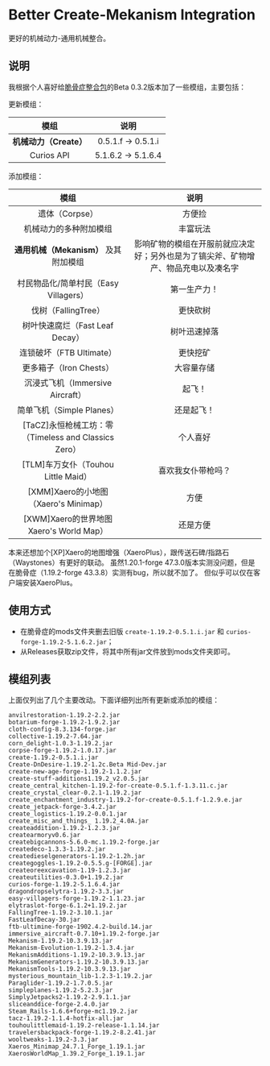 # Better Create-Mekanism Integration

更好的机械动力-通用机械整合。

## 说明

我根据个人喜好给[脆骨症整合包](https://github.com/Go-Camping/No-Flesh-Within-Chest)的Beta 0.3.2版本加了一些模组，主要包括：

更新模组：

| 模组 | 说明 |
| :---: | :---: |
| **机械动力（Create）** | 0.5.1.f -> 0.5.1.i |
| Curios API | 5.1.6.2 -> 5.1.6.4 |

添加模组：

| 模组 | 说明 |
| :---: | :---: |
| 遗体（Corpse） | 方便捡 |
| 机械动力的多种附加模组 | 丰富玩法 |
| **通用机械（Mekanism）** 及其附加模组 | 影响矿物的模组在开服前就应决定好；另外也是为了镐尖斧、矿物增产、物品充电以及凑名字 |
| 村民物品化/简单村民（Easy Villagers） | 第一生产力！ |
| 伐树（FallingTree） | 更快砍树 |
| 树叶快速腐烂（Fast Leaf Decay） | 树叶迅速掉落 |
| 连锁破坏（FTB Ultimate） | 更快挖矿 |
| 更多箱子（Iron Chests） | 大容量存储 |
| 沉浸式飞机（Immersive Aircraft） | 起飞！ |
| 简单飞机（Simple Planes） | 还是起飞！ |
| [TaCZ]永恒枪械工坊：零（Timeless and Classics Zero） | 个人喜好 |
| [TLM]车万女仆（Touhou Little Maid） | 喜欢我女仆带枪吗？ |
| [XMM]Xaero的小地图（Xaero's Minimap） | 方便 |
| [XWM]Xaero的世界地图Xaero's World Map） | 还是方便 |

本来还想加个[XP]Xaero的地图增强（XaeroPlus），跟传送石碑/指路石（Waystones）有更好的联动。
虽然1.20.1-forge 47.3.0版本实测没问题，但是在脆骨症（1.19.2-forge 43.3.8）实测有bug，所以就不加了。
但似乎可以仅在客户端安装XaeroPlus。

## 使用方式

* 在脆骨症的mods文件夹删去旧版 `create-1.19.2-0.5.1.i.jar` 和 `curios-forge-1.19.2-5.1.6.2.jar`；
* 从Releases获取zip文件，将其中所有jar文件放到mods文件夹即可。

## 模组列表

上面仅列出了几个主要改动。下面详细列出所有更新或添加的模组：

```plaintext
anvilrestoration-1.19.2-2.2.jar
botarium-forge-1.19.2-1.9.2.jar
cloth-config-8.3.134-forge.jar
collective-1.19.2-7.64.jar
corn_delight-1.0.3-1.19.2.jar
corpse-forge-1.19.2-1.0.17.jar
create-1.19.2-0.5.1.i.jar
Create-DnDesire-1.19.2-1.2c.Beta Mid-Dev.jar
create-new-age-forge-1.19.2-1.1.2.jar
create-stuff-additions1.19.2_v2.0.5.jar
create_central_kitchen-1.19.2-for-create-0.5.1.f-1.3.11.c.jar
create_crystal_clear-0.2.1-1.19.2.jar
create_enchantment_industry-1.19.2-for-create-0.5.1.f-1.2.9.e.jar
create_jetpack-forge-3.4.2.jar
create_logistics-1.19.2-0.0.1.jar
create_misc_and_things_ 1.19.2_4.0A.jar
createaddition-1.19.2-1.2.3.jar
createarmoryv0.6.jar
createbigcannons-5.6.0-mc.1.19.2-forge.jar
createdeco-1.3.3-1.19.2.jar
createdieselgenerators-1.19.2-1.2h.jar
creategoggles-1.19.2-0.5.5.g-[FORGE].jar
createoreexcavation-1.19-1.2.3.jar
createutilities-0.3.0+1.19.2.jar
curios-forge-1.19.2-5.1.6.4.jar
dragondropselytra-1.19.2-3.3.jar
easy-villagers-forge-1.19.2-1.1.23.jar
elytraslot-forge-6.1.2+1.19.2.jar
FallingTree-1.19.2-3.10.1.jar
FastLeafDecay-30.jar
ftb-ultimine-forge-1902.4.2-build.14.jar
immersive_aircraft-0.7.10+1.19.2-forge.jar
Mekanism-1.19.2-10.3.9.13.jar
Mekanism-Evolution-1.19.2-1.3.4.jar
MekanismAdditions-1.19.2-10.3.9.13.jar
MekanismGenerators-1.19.2-10.3.9.13.jar
MekanismTools-1.19.2-10.3.9.13.jar
mysterious_mountain_lib-1.2.3-1.19.2.jar
Paraglider-1.19.2-1.7.0.5.jar
simpleplanes-1.19.2-5.2.3.jar
SimplyJetpacks2-1.19.2-2.9.1.1.jar
sliceanddice-forge-2.4.0.jar
Steam_Rails-1.6.6+forge-mc1.19.2.jar
tacz-1.19.2-1.1.4-hotfix-all.jar
touhoulittlemaid-1.19.2-release-1.1.14.jar
travelersbackpack-forge-1.19.2-8.2.41.jar
wooltweaks-1.19.2-3.3.jar
Xaeros_Minimap_24.7.1_Forge_1.19.1.jar
XaerosWorldMap_1.39.2_Forge_1.19.1.jar
```
